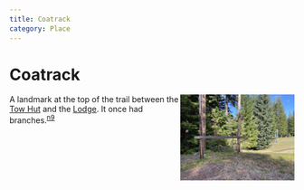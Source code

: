 ```yaml
---
title: Coatrack
category: Place
---
```

# Coatrack
<img src="2020-Coatrack.jpeg" style="width: 40%;" align="right">

A landmark at the top of the trail between the [Tow Hut](/Building/Tow-Hut) and the [Lodge](/Lodge). It once had branches.<sup>[n9][]</sup>


[n9]: Names-2009

